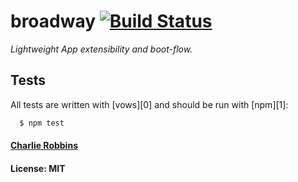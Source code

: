 # broadway [![Build Status](https://secure.travis-ci.org/flatiron/broadway.png)](http://travis-ci.org/flatiron/broadway)

*Lightweight App extensibility and boot-flow.*

## Tests
All tests are written with [vows][0] and should be run with [npm][1]:

``` bash
  $ npm test
```

#### [Charlie Robbins](https://github.com/indexzero)
#### License: MIT
